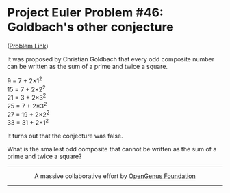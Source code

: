 # Project Euler Problem #46: Goldbach's other conjecture

([Problem Link](https://projecteuler.net/problem=46))

It was proposed by Christian Goldbach that every odd composite number can be written as the sum of a prime and twice a square.

9 = 7 + 2×1<sup>2</sup>  
15 = 7 + 2×2<sup>2</sup>  
21 = 3 + 2×3<sup>2</sup>  
25 = 7 + 2×3<sup>2</sup>  
27 = 19 + 2×2<sup>2</sup>  
33 = 31 + 2×1<sup>2</sup>  

It turns out that the conjecture was false.

What is the smallest odd composite that cannot be written as the sum of a prime and twice a square?

---

<p align="center">
	A massive collaborative effort by <a href="https://github.com/OpenGenus/cosmos">OpenGenus Foundation</a> 
</p>

---
